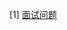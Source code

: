 [1] [面试问题](https://github.com/WaltTing/For-jobs/blob/master/%E9%9D%A2%E8%AF%95%E9%97%AE%E9%A2%98.md)